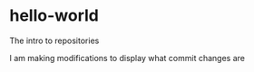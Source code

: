 # hello-world
The intro to repositories


I am making modifications to display what commit changes are 
